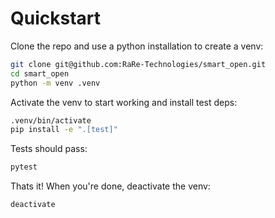 # Quickstart

Clone the repo and use a python installation to create a venv:

```sh
git clone git@github.com:RaRe-Technologies/smart_open.git
cd smart_open
python -m venv .venv
```

Activate the venv to start working and install test deps:

```sh
.venv/bin/activate
pip install -e ".[test]"
```

Tests should pass:

```sh
pytest
```

Thats it! When you're done, deactivate the venv:

```sh
deactivate
```
